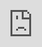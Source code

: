 <div id="BLOG_META_DATA" tags="BETA"
     heading="Kabeer Identity Platform [ALPHA]" 
     excerpt="ALPHA paper, for Kabeer Identity Platform, Service description and architecture research paper" 
     tags="Authentication | Identity Platform | Security"
     cover-image="https://docs.cloud.kabeers.network/c/v/644e9e992885f---Screen%20Shot%202023-04-30%20at%209.59.19%20PM.png" style="visibility:hidden">
     </div>
<iframe src="https://docs.cloud.kabeers.network/static/research-kabeersnetwork/pdf-renderer/pdfjs-2.13.216-dist/web/viewer.html?file=https://docs.cloud.kabeers.network/c/v/644e9eee9937a---KabeerAuthPlatformArchiveUnContinued.pdf" frameborder="0" style="overflow:hidden;overflow-x:hidden;overflow-y:hidden;height:100%;width:100%;position:absolute;top:0%;left:0px;right:0px;bottom:0px" height="100%" width="100%"></iframe>
